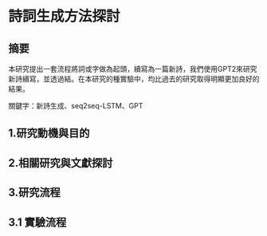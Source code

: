 # 詩詞生成方法探討

## 摘要

  本研究提出一套流程將詞或字做為起頭，續寫為一篇新詩，我們使用GPT2來研究新詩續寫，並透過結。在本研究的種實驗中，均比過去的研究取得明顯更加良好的結果。

關鍵字：新詩生成、seq2seq-LSTM、GPT

## 1.研究動機與目的

<!--   科技不斷蓬勃發展，導致人們接觸到的影片數量遠遠大於以文字呈現的實體書。看書的人變少了，這讓現代人的文學素養比以前低落許多，不知道要如何表達內心情感與對方溝通，甚至有時想寫一張卡片給對方時卻不知道從何下手，又或是在這社群媒體十分發達的時代，想要發文抒發內心時卻沒有靈感來發揮，寫出一篇好的文章。不少人會排斥字辭艱深難懂的文言文，因此我們採用「新詩」來做為我們的機器開發的資料集。新詩又稱白話詩、現代詩、自由詩。它的特點不只是以白話文來描述，讓人淺顯易懂，且形式更是十分自由，意象更加豐富，完全不受傳統的格律要求限制。而新詩的內容上主要是反映新生活、表達新的思想。 -->

## 2.相關研究與文獻探討

<!-- bert transformer 餘弦相似性（paper）

## 2.1影片段落邊界

## 2.2影片段落摘要 -->

## 3.研究流程

## 3.1 實驗流程

<!--   一個影片的內容存在於畫面與聲音之中，從聲音之中我們可以透過ASR（語音辨識）技術將聲音轉換為文字資料也就是字幕，於是我們使用自動字幕產生軟體取得影片的字幕檔。

Sentence embeddings. These have been used
to extract semantic similarity, a task formalised
in (Cer et al., 2017) as the degree to which two
sentences are semantically equivalent. BERT (Devlin et al., 2018) is a pre-trained transformer network (Vaswani et al., 2017) which reaches stateof-the-art-results for many NLP tasks. No independent sentence embeddings are directly computed in the original model, hence a common
practice is to derive a fixed vector by either averaging the outputs or by using the outputs special CLS toke (Zhang et al., 2019). SentenceBERT (Reimers and Gurevych, 2019) is a modification of BERT designed to derive semantically meaningful sentence embeddings. SentenceBERT employs siamese and triplet network structures (Schroff et al., 2015) to derive embeddings
that can be compared with cosine similarity. -->
